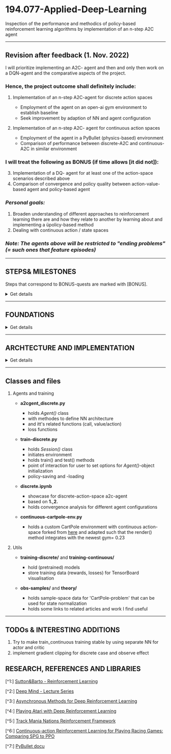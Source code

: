 # 194.077-Applied-Deep-Learning

Inspection of the performance and methodics of policy-based reinforcement learning algorithms by implementation of an n-step A2C agent

---

## Revision after feedback (1. Nov. 2022)

I will prioritize implementing an A2C- agent and then and only then work on a DQN-agent and the comparative aspects of the project.

### Hence, the project outcome shall definitely include:

1. Implementation of an n-step A2C-agent for discrete action spaces

   - Employment of the agent on an open-ai gym environment to establish baseline
   - Seek improvement by adaption of NN and agent configuration

2. Implementation of an n-step A2C- agent for continuous action spaces
   - Employment of the agent in a PyBullet (physics-based) environment
   - Comparison of performance between discrete-A2C and continuous-A2C in similar environment

### I will treat the following as BONUS (if time allows [it did not]):

3. Implementation of a DQ- agent for at least one of the action-space scenarios described above
4. Comparison of convergence and policy quality between action-value-based agent and policy-based agent

### _Personal goals:_

1. Broaden understanding of different approaches to reinforcement learning there are
   and how they relate to another by learning about and implementing a üpolicy-based method
2. Dealing with continuous action / state spaces

### _Note: The agents above will be restricted to "ending problems" (= such ones that feature episodes)_

---

## STEPS& MILESTONES

Steps that correspond to BONUS-quests are marked with [BONUS].

<details><summary>Get details</summary>

### 1. Solidify understanding about policy-based methods

_planned:_ 10h _actual:_ ~15h

While I have some experience with Q-learning and DQ-learning agents, I have not implemented algorithms from the policy-based family.

- **How:** read relevant chapters in Sutton& Barto (2nd edition)[^1], follow relevant lecture material (Deep Mind - Lecture Series) [^2]
- **Result:** I composed a little introduction to policy-based methods to document the underlying theory [here](#foundations)

### 2. Set error-metric

_planned:_ 5h _actual:_ 2h

- **Policy success:** for gym- environments is defined in literature (f.e. CartPole-v1: $reward>=200$ per episode)
- **Convergence:** $loss_{total} = loss_{actor} + loss_{critic} + loss_{entropy}$. I measure the total loss per batch (a constant number of steps) and while i refrain from setting a numberic goal here, the metrics behavior over time should clearly indicate whether the agent reached a stable state

### 3. Decide for an environment

_planned:_ 8h _actual:_ 8h

At the start I wanted to work with an TrackMania Nations [^5] framework. Due to exptected extensive GPU training time (5h), I downgraded to PyBullet's implementation of RacecarBullet [^7] only to realize that documentation is barely comprehensive and some methods necessary to wrap it into a gym-env were not provided, which in turn led me to be content with the classical CartPoleEnv.

I overestimated the importance of this step in the beginning, because I had not yet understood the requirements that would allow an environment to be used as an experimental basis:

- simple: we don't want to train for hours every time we implement a tiny change
- well documented
- visualizable
- available in both continuous and discrete action-space version

For the start it does not matter much how fascinating an environment might be, the methods are the same no matter how large the state- and action-spaces.
In order to proof functionality we will have to start on simple tasks anyways.

### 4. Hacking time I - discrete action-space A2C agent

_planned:_ 15h _actual:_ ~22h (10h + 3h + 4h + 4h)

- Implement the A2C- agent for discrete action spaces.
- Set up training-data-visualisation (Tensorboard) and policy-saving infrastructure.
- Read about posssible improvements and implement them
- Bring all of the above into neat, representable shape

### 5. Hacking time II - continuous action-space A2C agent

_planned:_ 12h _actual:_ 20h [and at current point still learning progress is still unstable]

Making this work appears to demand way more than just adapting NN-output, call and loss functions.

After implementing and experimenting with:

- state normalization
- batch normalization
- reward customization: introduction of penalties for terminal states
- network architecture: addtional layers, nodes/layer
- learning rate
- loss weights
- introduce gradient clipping in Adam-optimizer
- utilization of tow implementations of the same environment
- pretraining of critic-NN

..the agent for ContinuousCartPole went from basically no learning to good learning within the first 100 episodes, just to collapse after.
However, some runs deliver results, so the overall architecture seems to be sound.

**POTENTIAL ROOT OF ERROR:** The agent uses one NN with two branches (for actor and critic), which makes it impossible to set different learning rates for the update.
However, articles such as [this](https://www.reddit.com/r/reinforcementlearning/comments/jqgrtg/sharing_network_for_actor_critic_methods/) suggest that this might impact learning success majorly.

### 7. [BONUS] Hacking time III

_planned:_ 12h _actual: /_

- Implement DQ- agent.
- form hypotheis on behaviour compared to policy-based method

### 6. Policy performance and convergence analysis/ [BONUS] comparative study

_planned:_ 10h _actual: 10h_

- Train and document agent performance and convergence for different versions
- Implement test function that will run best agent
- Verify results by visualisation of the policy
- Bring results into form for delivery

### 8. Presentation

_planned:_ 4h \*actual:

Prepare for presentation.

### 9. Application/ Visualisation

_planned:_ 6h

- Make a comparing demonstration of policies obtained by policy- vs action-value-based agent
- If possible highlight actions that demonstrate significant peculiarities of the respective agent

---

## Sum of steps: _planned_ ~80h _actual_ ~

</details>

---

## FOUNDATIONS

<details><summary>Get details</summary>

### General overview:

1. Model-based (focus on transition function between states, tough to go from model to actual policy)
2. Value-based (learn action-value function, easy to derive policy from the a-v-function, but the value function might be very complex, even if policy is super simple ==> sometimes not efficient in learning)
3. Policy-based (we don't learn the value, but simply the policy that optimizes the value)

1 and 2 don't focus on the real objective: policy

### Policy-Based:

#### Method Derivation:

1. Parametrize policy directly: $pi_{theta}(a|s)=p(a|s,theta)$
   sigma: NN-weights

2. What do we learn exactly?
   2.1) We define performance $J1(sigma)=v_{pi_{theta}}(s)$ for the starting state 1. We might want this performance measure to be maximized.
   2.2) Or the want the weighted average performance of the state-space to be maximized: $J_{average}(theta)= integral_{over_{mü}}*v_{pi_{theta}}(s)$ with mü being the partition of time we spent in a certain state when following our policy. ==> a natural approach, since we want to do well in the states that appear often

3. Now that we have set the objective, we need to optimize the policy in a way to fulfill our demand. Gradient accent is useful (since we want to find a maximum): $delta(theta)=gradient_{theta}(J(theta))$

4. How to estimate the gradient? It might sound natural to sample from the policy, obtain a reward R and derive R with respect to all $theta_i$. However, that's not possible since R is a numeric value. Instead we use mathematical identity that allows to build the gradient over the expected reward instead of the the expected gradient of the reward (see Sutton&Barto page 325). This is called "score function trick"

5. We want to make 4) useful for sequential rewards and get rid of the sum. Turns out that we can adapt the update-formula in a way that rids of of the quality function and only uses the reward instead. (p.327) The Gradient theorem states now that we can replace the reward with the value function v.

6. We now introduce baselines in order to reduce variance in the update: Let's introduce the baseline function $b(s)=V(s)$ (which doesn't depend on the action).We define b to be the Monte Carlo return (=average reward over whole episode). The advantage is defined as $Q(s,a)-V(s)=R_{t+1}+gamma*V_{s+1}-V_{s}$. The latter can be estimated by TD learning (=critic)

#### Actor-Critic[^3] _on policy_

Actor: learns policy; updates $theta$

Critic: learns value; updates $w$

"Advantage"-A2C: state $s$ has a value $V(s)$ and state-action $a|s$ has a value $Q(a|s)$. If we subtract $A=Q-V$, we obtain the the advantage $A$ of taking action $a$

Learning the two functions ( $A(s)$ and $pi(s)$ ) is usually done simultaneously, but it might be useful to first learn value-function well, before starting to learn to policy.

_Notes:_

- if we let multiple agents explore multiple instances of the same environment and let dem update the shared policy asynchronously training time can be decreased and effects in a single agent can be averaged out. This is called A3C.
- We need on policy targets (from that exact same step), off policy will introduce bias
- Dataset needs to be GOOD, because a single timestep with bad policy can destroy the process ever after (Trust region policy ==> $pi_{t+1}$ not very different from $pi_t$)
- Gaussian Policies

### Usefulness (in comparison to action-value-based methods)

_Downsides_

- Tougher to get off the ground
- Policy does not capture any information about the environment ==> so as soon as environment changes, policy might be useless
- As a result: inefficient use of samples (datapoint might not be very useful to the policy, but it might teach a lot about the world) ==> to use this more advanced policy-based-agents also learn value function parallel to policy (A2C does this, PPO does not)

_Advantages_

- Policy might turn out to be very simple
- Agent can naturally handle continuous action spaces
- Agent can learn stochastic policies ==> There are simply grid world situations where deterministic policies cannot distinguish seemingly equal states and the agent will end up in a deadlock. Random movement in such an undistinguishable state might be better here. Second example: Pokergame (we might want to include stochastic actions in order to decrease predictability)
- Agent can learn appropriate levels of exploration (probability for randomness can be different in every state, which isn't possible in value-based policies)

</details>

---

## ARCHTECTURE AND IMPLEMENTATION

<details><summary>Get details</summary>

### Elements we need for an n-step A2C:

1. State representation: $S_t$. Does not only have to be the current observation, but maybe also the prior state (=recurrent network?) $(S_{t-1},O_t)->S_t$

2. 2NNs: value- and a policy network (critic(w) and actor(theta)) $S -> v$, $S -> pi$

3. Loss functions (for 1-step A2C):

   3.1) Critic: We want $TD=R_{t}+gamma*V_{s+1}-V_{s}=A(s,a)$ to be minimal, which is why we define the loss function as $MSE(A)=A(s,a)^2$

   3.2) Actor: (min 1:16 [^2]) We have to generate a "semi-gradient"=loss from our defined gradient (since Tensorflow optimizers demand one). We do this by multiplying the advantage with the likelihood of taking the action taken: $A(s,a_t)*log_{prob}(a_t|s_t)$. This makes sense intuitevely, if the agent decided on an unlikely action (under current policy) but obtained a large advantage from doing so, the loss will be high (we want the policy to be changed towards: High-advantage-yielding actions shall correspond to high probabilities)

4. Loss functions (for n-step A2C):

   4.1) Critic: $R_{t}+R_{t+1}*gamma+$..$+R_{t+n-1}*gamma^{n-1}+gamma^{n}*V_{s+n}*-V_{s}$

   4.2) Actor:$\sum{log_{prob}(a_t|s_t)}*A(s,a_t)$ for $t=t,..,t+n$

!NOTE!: In order to enable more efficient training and computations we will use only one NN. Only the last network layer(s) will be different in order to faciliate distinct propability or value output (branches). But what does this mean for the loss functions? We simply sum them up: $loss_{total} = loss_{actor}+loss_{critic}$

Note: If we want to penalise large differences between $P(a_{chosen}|s)-P(a_i|s)$, we add a term for the entropy-loss (this should increase stability)

### Algorithm

#### for ending problems (such as the PoleCart, which terminates once the stick is inclined too far to one side)

1.  initialize $s_0$
2.  initialize trace vectors (storage units for store $r_t,..,r_{t+n}$ and $$V_t,..,V_{t+n}$
3.  Loop while $s_t$ is not terminal
4.  compute action propabilities $probs_a=pi(.|s)$
5.  choose action $a_t$ by randomly sampling from distribution
6.  take action $a_t$, observe $r,s_{t+1}$
7.  append $r_t$ $V_t$ to trace vectors
8.  if len(trace vectors)== batch.size: perform weight update in NN; clear trace vectors
9.  $s_t=s_{t+1}$

#### adapting for continuing problems (such as the BulletHopper)

"for continuing problems without episode boundaries we need
to define performance in terms of the average rate of reward per time step" [^1]

Why and what exactly does that mean? Let's answer this during another session..

</details>

---

## Classes and files

1. Agents and training

    - **a2cgent_discrete.py**

      * holds _Agent()_ class
      * with methodes to define NN architecture
      * and itt's related functions (call, value/action)
      * loss functions

    - **train-discrete.py**

      * holds _Session()_ class
      * initiates environment
      * holds train() and test() methods
      * point of interaction for user to set options for _Agent()_-object initialization
      * policy-saving and -loading

    - **discrete.ipynb**

      * showcase for discrete-action-space a2c-agent
      * based on **1.,2.**
      * holds convergence analysis for different agent configurations

    - **continuous-cartpole-env.py**

      * holds a custom CartPole environment with continuous action-space forked from [here](https://gist.github.com/iandanforth/e3ffb67cf3623153e968f2afdfb01dc8) and adapted
      such that the render() method integrates with the newest gym= 0.23

2. Utils

    - **training-discrete/** and **training-continuous/**

      * hold (pretrained) models
      * store training data (rewards, losses) for TensorBoard visualisation

    - **obs-samples/** and **theory/**

      * holds sample-space data for 'CartPole-problem' that can be used for state normalization
      * holds some links to related articles and work I find useful

---

## TODOs & INTERESTING ADDITIONS

1. Try to make train_continuous training stable by using separate NN for actor and critic
2. implement gradient clipping for discrete case and observe effect

## RESEARCH, REFERENCES AND LIBRARIES

[^1:] [Sutton&Barto - Reinforcement Learning](https://inst.eecs.berkeley.edu/~cs188/sp20/assets/files/SuttonBartoIPRLBook2ndEd.pdf)

[^2:] [Deep Mind - Lecture Series](https://www.youtube.com/watch?v=bRfUxQs6xIM)

[^3:] [Asynchronous Methods for Deep Reinforcement Learning](https://paperswithcode.com/paper/asynchronous-methods-for-deep-reinforcement)

[^4:] [Playing Atari with Deep Reinforcement Learning](https://paperswithcode.com/paper/playing-atari-with-deep-reinforcement)

[^5:] [Track Mania Nations Reinforcement Framework](https://github.com/trackmania-rl/tmrl)

[^6:] [Continuous-action Reinforcement Learning for
Playing Racing Games: Comparing SPG to PPO](https://arxiv.org/pdf/2001.05270v1.pdf)

[^7:] [PyBullet docu](https://docs.google.com/document/d/10sXEhzFRSnvFcl3XxNGhnD4N2SedqwdAvK3dsihxVUA/edit#heading=h.2ye70wns7io3)

